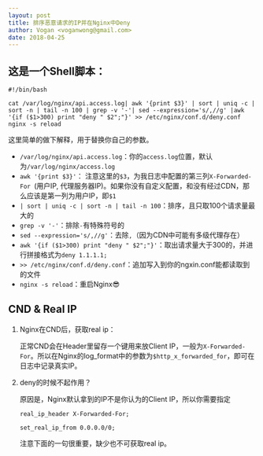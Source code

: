 ```yaml
---
layout: post
title: 排序恶意请求的IP并在Nginx中Deny
author: Vogan <voganwong@gmail.com>
date: 2018-04-25
---
```


## 这是一个Shell脚本：

```shell
#!/bin/bash

cat /var/log/nginx/api.access.log| awk '{print $3}' | sort | uniq -c | sort -n | tail -n 100 | grep -v '-'| sed --expression='s/,//g' |awk '{if ($1>300) print "deny " $2";"}' >> /etc/nginx/conf.d/deny.conf
nginx -s reload
```

这里简单的做下解释，用于替换你自己的参数。

- `/var/log/nginx/api.access.log`：你的`access.log`位置，默认为`/var/log/nginx/access.log`
- `awk '{print $3}'`： 注意这里的`$3`，为我日志中配置的第三列`X-Forwarded-For `(用户IP, 代理服务器IP)。如果你没有自定义配置，和没有经过CDN，那么应该是第一列为用户IP，即`$1`
- `| sort | uniq -c | sort -n | tail -n 100`：排序，且只取100个请求量最大的
- `grep -v '-'`：排除`-`有特殊符号的
- `sed --expression='s/,//g'`：去除`,`（因为CDN中可能有多级代理存在）
- `awk '{if ($1>300) print "deny " $2";"}'`：取出请求量大于300的，并进行拼接格式为`deny 1.1.1.1;`
- `>> /etc/nginx/conf.d/deny.conf`：追加写入到你的ngxin.conf能都读取到的文件
- `nginx -s reload`：重启Nginx😎


## CND & Real IP

1. Nginx在CND后，获取real ip：

   正常CND会在Header里留存一个键用来放Client IP，一般为`X-Forwarded-For`。所以在Nginx的log_format中的参数为`$http_x_forwarded_for`，即可在日志中记录真实IP。

2. deny的时候不起作用？

   原因是，Nginx默认拿到的IP不是你认为的Client IP，所以你需要指定

   `real_ip_header X-Forwarded-For;`

   `set_real_ip_from 0.0.0.0/0;`

   注意下面的一句很重要，缺少也不可获取real ip。

   ​

